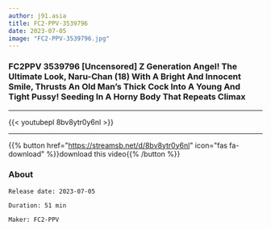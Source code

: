 ```yaml
---
author: j91.asia
title: FC2-PPV-3539796
date: 2023-07-05
image: "FC2-PPV-3539796.jpg"
---
```


### FC2PPV 3539796 [Uncensored] Z Generation Angel! The Ultimate Look, Naru-Chan (18) With A Bright And Innocent Smile, Thrusts An Old Man’s Thick Cock Into A Young And Tight Pussy! Seeding In A Horny Body That Repeats Climax
___

{{< youtubepl 8bv8ytr0y6nl >}}
___

{{% button href="https://streamsb.net/d/8bv8ytr0y6nl" icon="fas fa-download" %}}download this video{{% /button %}}
### About

`Release date: 2023-07-05`

`Duration: 51 min`

`Maker:	FC2-PPV`